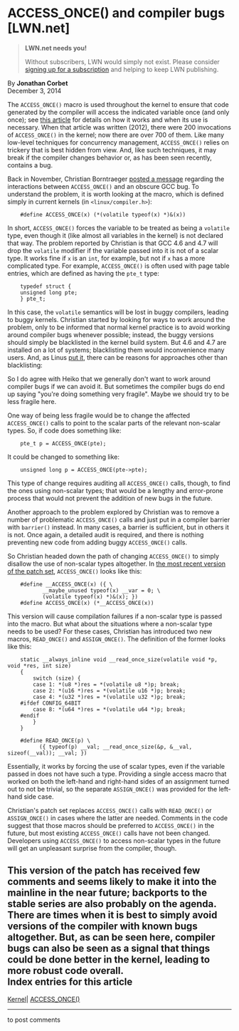 # ACCESS_ONCE() and compiler bugs [LWN.net]

> **LWN.net needs you!**
> 
> Without subscribers, LWN would simply not exist. Please consider [signing up for a subscription](/Promo/nst-nag2/subscribe) and helping to keep LWN publishing. 

By **Jonathan Corbet**  
December 3, 2014 

The `ACCESS_ONCE()` macro is used throughout the kernel to ensure that code generated by the compiler will access the indicated variable once (and only once); see [this article](/Articles/508991/) for details on how it works and when its use is necessary. When that article was written (2012), there were 200 invocations of `ACCESS_ONCE()` in the kernel; now there are over 700 of them. Like many low-level techniques for concurrency management, `ACCESS_ONCE()` relies on trickery that is best hidden from view. And, like such techniques, it may break if the compiler changes behavior or, as has been seen recently, contains a bug. 

Back in November, Christian Borntraeger [posted a message](/Articles/624144/) regarding the interactions between `ACCESS_ONCE()` and an obscure GCC bug. To understand the problem, it is worth looking at the macro, which is defined simply in current kernels (in `<linux/compiler.h>`): 
    
    
        #define ACCESS_ONCE(x) (*(volatile typeof(x) *)&(x))
    

In short, `ACCESS_ONCE()` forces the variable to be treated as being a `volatile` type, even though it (like almost all variables in the kernel) is not declared that way. The problem reported by Christian is that GCC 4.6 and 4.7 will drop the `volatile` modifier if the variable passed into it is not of a scalar type. It works fine if `x` is an `int`, for example, but not if `x` has a more complicated type. For example, `ACCESS_ONCE()` is often used with page table entries, which are defined as having the `pte_t` type: 
    
    
        typedef struct {
    	unsigned long pte;
        } pte_t;
    

In this case, the `volatile` semantics will be lost in buggy compilers, leading to buggy kernels. Christian started by looking for ways to work around the problem, only to be informed that normal kernel practice is to avoid working around compiler bugs whenever possible; instead, the buggy versions should simply be blacklisted in the kernel build system. But 4.6 and 4.7 are installed on a lot of systems; blacklisting them would inconvenience many users. And, as Linus [put it](/Articles/624148/), there can be reasons for approaches other than blacklisting: 

So I do agree with Heiko that we generally don't want to work around compiler bugs if we can avoid it. But sometimes the compiler bugs do end up saying "you're doing something very fragile". Maybe we should try to be less fragile here. 

One way of being less fragile would be to change the affected `ACCESS_ONCE()` calls to point to the scalar parts of the relevant non-scalar types. So, if code does something like: 
    
    
        pte_t p = ACCESS_ONCE(pte);
    

It could be changed to something like: 
    
    
        unsigned long p = ACCESS_ONCE(pte->pte);
    

This type of change requires auditing all `ACCESS_ONCE()` calls, though, to find the ones using non-scalar types; that would be a lengthy and error-prone process that would not prevent the addition of new bugs in the future. 

Another approach to the problem explored by Christian was to remove a number of problematic `ACCESS_ONCE()` calls and just put in a compiler barrier with `barrier()` instead. In many cases, a barrier is sufficient, but in others it is not. Once again, a detailed audit is required, and there is nothing preventing new code from adding buggy `ACCESS_ONCE()` calls. 

So Christian headed down the path of changing `ACCESS_ONCE()` to simply disallow the use of non-scalar types altogether. In [the most recent version of the patch set](/Articles/623046/), `ACCESS_ONCE()` looks like this: 
    
    
        #define __ACCESS_ONCE(x) ({ \
    	       __maybe_unused typeof(x) __var = 0; \
    	       (volatile typeof(x) *)&(x); })
        #define ACCESS_ONCE(x) (*__ACCESS_ONCE(x))
    

This version will cause compilation failures if a non-scalar type is passed into the macro. But what about the situations where a non-scalar type needs to be used? For these cases, Christian has introduced two new macros, `READ_ONCE()` and `ASSIGN_ONCE()`. The definition of the former looks like this: 
    
    
        static __always_inline void __read_once_size(volatile void *p, void *res, int size)
        {
        	switch (size) {
        	case 1: *(u8 *)res = *(volatile u8 *)p; break;
        	case 2: *(u16 *)res = *(volatile u16 *)p; break;
        	case 4: *(u32 *)res = *(volatile u32 *)p; break;
        #ifdef CONFIG_64BIT
        	case 8: *(u64 *)res = *(volatile u64 *)p; break;
        #endif
            }
        }
        
        #define READ_ONCE(p) \
              ({ typeof(p) __val; __read_once_size(&p, &__val, sizeof(__val)); __val; })
    

Essentially, it works by forcing the use of scalar types, even if the variable passed in does not have such a type. Providing a single access macro that worked on both the left-hand and right-hand sides of an assignment turned out to not be trivial, so the separate `ASSIGN_ONCE()` was provided for the left-hand side case. 

Christian's patch set replaces `ACCESS_ONCE()` calls with `READ_ONCE()` or `ASSIGN_ONCE()` in cases where the latter are needed. Comments in the code suggest that those macros should be preferred to `ACCESS_ONCE()` in the future, but most existing `ACCESS_ONCE()` calls have not been changed. Developers using `ACCESS_ONCE()` to access non-scalar types in the future will get an unpleasant surprise from the compiler, though. 

This version of the patch has received few comments and seems likely to make it into the mainline in the near future; backports to the stable series are also probably on the agenda. There are times when it is best to simply avoid versions of the compiler with known bugs altogether. But, as can be seen here, compiler bugs can also be seen as a signal that things could be done better in the kernel, leading to more robust code overall.  
Index entries for this article  
---  
[Kernel](/Kernel/Index)| [ACCESS_ONCE()](/Kernel/Index#ACCESS_ONCE)  
  


* * *

to post comments 
